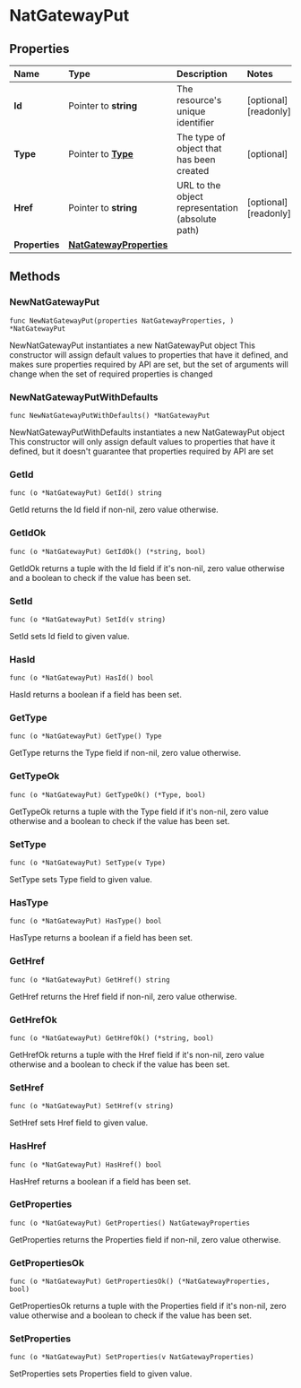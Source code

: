 # NatGatewayPut

## Properties

| Name | Type | Description | Notes |
| :--- | :--- | :--- | :--- |
| **Id** | Pointer to **string** | The resource's unique identifier | \[optional\] \[readonly\] |
| **Type** | Pointer to [**Type**](type.md) | The type of object that has been created | \[optional\] |
| **Href** | Pointer to **string** | URL to the object representation \(absolute path\) | \[optional\] \[readonly\] |
| **Properties** | [**NatGatewayProperties**](natgatewayproperties.md) |  |  |

## Methods

### NewNatGatewayPut

`func NewNatGatewayPut(properties NatGatewayProperties, ) *NatGatewayPut`

NewNatGatewayPut instantiates a new NatGatewayPut object This constructor will assign default values to properties that have it defined, and makes sure properties required by API are set, but the set of arguments will change when the set of required properties is changed

### NewNatGatewayPutWithDefaults

`func NewNatGatewayPutWithDefaults() *NatGatewayPut`

NewNatGatewayPutWithDefaults instantiates a new NatGatewayPut object This constructor will only assign default values to properties that have it defined, but it doesn't guarantee that properties required by API are set

### GetId

`func (o *NatGatewayPut) GetId() string`

GetId returns the Id field if non-nil, zero value otherwise.

### GetIdOk

`func (o *NatGatewayPut) GetIdOk() (*string, bool)`

GetIdOk returns a tuple with the Id field if it's non-nil, zero value otherwise and a boolean to check if the value has been set.

### SetId

`func (o *NatGatewayPut) SetId(v string)`

SetId sets Id field to given value.

### HasId

`func (o *NatGatewayPut) HasId() bool`

HasId returns a boolean if a field has been set.

### GetType

`func (o *NatGatewayPut) GetType() Type`

GetType returns the Type field if non-nil, zero value otherwise.

### GetTypeOk

`func (o *NatGatewayPut) GetTypeOk() (*Type, bool)`

GetTypeOk returns a tuple with the Type field if it's non-nil, zero value otherwise and a boolean to check if the value has been set.

### SetType

`func (o *NatGatewayPut) SetType(v Type)`

SetType sets Type field to given value.

### HasType

`func (o *NatGatewayPut) HasType() bool`

HasType returns a boolean if a field has been set.

### GetHref

`func (o *NatGatewayPut) GetHref() string`

GetHref returns the Href field if non-nil, zero value otherwise.

### GetHrefOk

`func (o *NatGatewayPut) GetHrefOk() (*string, bool)`

GetHrefOk returns a tuple with the Href field if it's non-nil, zero value otherwise and a boolean to check if the value has been set.

### SetHref

`func (o *NatGatewayPut) SetHref(v string)`

SetHref sets Href field to given value.

### HasHref

`func (o *NatGatewayPut) HasHref() bool`

HasHref returns a boolean if a field has been set.

### GetProperties

`func (o *NatGatewayPut) GetProperties() NatGatewayProperties`

GetProperties returns the Properties field if non-nil, zero value otherwise.

### GetPropertiesOk

`func (o *NatGatewayPut) GetPropertiesOk() (*NatGatewayProperties, bool)`

GetPropertiesOk returns a tuple with the Properties field if it's non-nil, zero value otherwise and a boolean to check if the value has been set.

### SetProperties

`func (o *NatGatewayPut) SetProperties(v NatGatewayProperties)`

SetProperties sets Properties field to given value.

